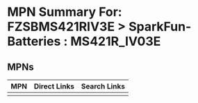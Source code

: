 



# MPN Summary For: FZSBMS421RIV3E > SparkFun-Batteries : MS421R_IV03E

## MPNs
  

|MPN|Direct Links|Search Links|
| :--- | :--- | :--- |
||||
